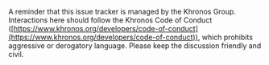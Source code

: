
<!--
Copyright (c) 2014-2023, The Khronos Group Inc.

SPDX-License-Identifier: CC-BY-4.0
-->

A reminder that this issue tracker is managed by the Khronos Group.
Interactions here should follow the Khronos Code of Conduct
([https://www.khronos.org/developers/code-of-conduct](https://www.khronos.org/developers/code-of-conduct)),
which prohibits aggressive or derogatory language.
Please keep the discussion friendly and civil.
